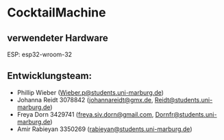 # CocktailMachine

## verwendeter Hardware
ESP: esp32-wroom-32

## Entwicklungsteam:
- Phillip Wieber (Wieber.p@students.uni-marburg.de)
- Johanna Reidt 3078842 (johannareidt@gmx.de, Reidt@students.uni-marburg.de)
- Freya Dorn 3429741 (freya.siv.dorn@gmail.com, Dornfr@students.uni-marburg.de)
- Amir Rabieyan 3350269 (rabieyan@students.uni-marburg.de)
